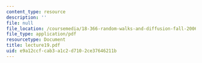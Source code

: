 ```yaml
---
content_type: resource
description: ''
file: null
file_location: /coursemedia/18-366-random-walks-and-diffusion-fall-2006/e9a12ccfcab3a1c2d7102ce37646211b_lecture19.pdf
file_type: application/pdf
resourcetype: Document
title: lecture19.pdf
uid: e9a12ccf-cab3-a1c2-d710-2ce37646211b
---
```

